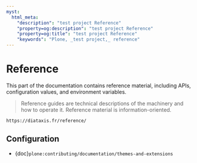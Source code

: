 ```yaml
---
myst:
  html_meta:
    "description": "test project Reference"
    "property=og:description": "test project Reference"
    "property=og:title": "test project Reference"
    "keywords": "Plone, _test project,_ reference"
---
```


# Reference

This part of the documentation contains reference material, including APIs, configuration values, and environment variables.

> Reference guides are technical descriptions of the machinery and how to operate it.
> Reference material is information-oriented.

```{seealso}
https://diataxis.fr/reference/
```

## Configuration

-   {doc}`plone:contributing/documentation/themes-and-extensions`

